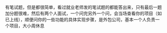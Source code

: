 有笔试题，但是都很简单，看过就业老师发的笔试题的都能答出来，只有最后一题加分题很难，然后有两个人面试，一个问完另外一个问，会当场查看你的项目（如已上线），顺便问你的一些功能的具体实现步骤，是外包公司，基本一个人负责一个项目，大小周休息